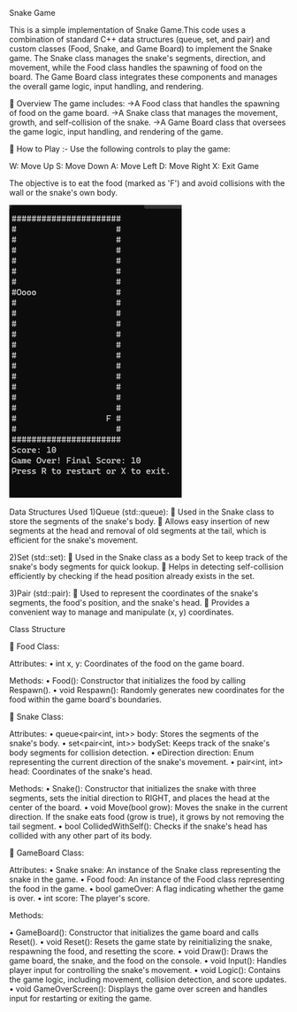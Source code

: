 Snake Game

This is a simple implementation of Snake Game.This code uses a combination of standard C++ data structures (queue, set, and pair) and custom classes (Food, Snake, and Game Board) to implement the Snake game. The Snake class manages the snake's segments, direction, and movement, while the Food class handles the spawning of food on the board. The Game Board class integrates these components and manages the overall game logic, input handling, and rendering.

	Overview
The game includes:
    ->A Food class that handles the spawning of food on the game board.
    ->A Snake class that manages the movement, growth, and self-collision of the snake.
    ->A Game Board class that oversees the game logic, input handling, and rendering of the game.

	How to Play :-
Use the following controls to play the game:

W: Move Up
S: Move Down
A: Move Left
D: Move Right
X: Exit Game

The objective is to eat the food (marked as 'F') and avoid collisions with the wall or the snake's own body.

![image alt](https://github.com/FeminaRathod/Snake-Game/blob/1e16c75315ae1a374a10e6c1f5d3eee56239e168/Screenshot%202025-02-08%20225614.png)

Data Structures Used
1)Queue (std::queue):
	Used in the Snake class to store the segments of the snake's body.
	Allows easy insertion of new segments at the head and removal of old segments at the tail, which is efficient for the snake's movement.

2)Set (std::set):
	Used in the Snake class as a body Set to keep track of the snake's body segments for quick lookup.
	Helps in detecting self-collision efficiently by checking if the head position already exists in the set.

3)Pair (std::pair):
	Used to represent the coordinates of the snake's segments, the food's position, and the snake's head.
	Provides a convenient way to manage and manipulate (x, y) coordinates.


Class Structure

	Food Class:

Attributes:
•	int x, y: Coordinates of the food on the game board.

Methods:
•	Food(): Constructor that initializes the food by calling Respawn().
•	void Respawn(): Randomly generates new coordinates for the food within the game board's boundaries.

	Snake Class:

Attributes:
•	queue<pair<int, int>> body: Stores the segments of the snake's body.
•	set<pair<int, int>> bodySet: Keeps track of the snake's body segments for collision detection.
•	eDirection direction: Enum representing the current direction of the snake's movement.
•	pair<int, int> head: Coordinates of the snake's head.

Methods:
•	Snake(): Constructor that initializes the snake with three segments, sets the initial direction to RIGHT, and places the head at the center of the board.
•	void Move(bool grow): Moves the snake in the current direction. If the snake eats food (grow is true), it grows by not removing the tail segment.
•	bool CollidedWithSelf(): Checks if the snake's head has collided with any other part of its body.

	GameBoard Class:

Attributes:
•	Snake snake: An instance of the Snake class representing the snake in the game.
•	Food food: An instance of the Food class representing the food in the game.
•	bool gameOver: A flag indicating whether the game is over.
•	int score: The player's score.

Methods:

•	GameBoard(): Constructor that initializes the game board and calls Reset().
•	void Reset(): Resets the game state by reinitializing the snake, respawning the food, and resetting the score.
•	void Draw(): Draws the game board, the snake, and the food on the console.
•	void Input(): Handles player input for controlling the snake's movement.
•	void Logic(): Contains the game logic, including movement, collision detection, and score updates.
•	void GameOverScreen(): Displays the game over screen and handles input for restarting or exiting the game.


